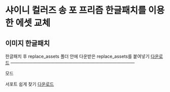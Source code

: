 샤이니 컬러즈 송 포 프리즘 한글패치를 이용한 에셋 교체
==========

이미지 한글패치
----------

한글패치 후 replace_assets 폴더 안에 다운받은 replace_assets를 붙여넣기
[다운로드](https://github.com/Suya-Hime-Suki/Song-for-Prism-Replace-Assets/releases)
――――――――――――――――――――――――――――

모드

서포트 쉽게 찾기
[다운로드](http://zeldahagoshipda.com](https://github.com/Suya-Hime-Suki/Song-for-Prism-Replace-Assets/raw/main/mods/Easy%20Find%20Support/easy_find_support)https://github.com/Suya-Hime-Suki/Song-for-Prism-Replace-Assets/raw/main/mods/Easy%20Find%20Support/easy_find_support)
